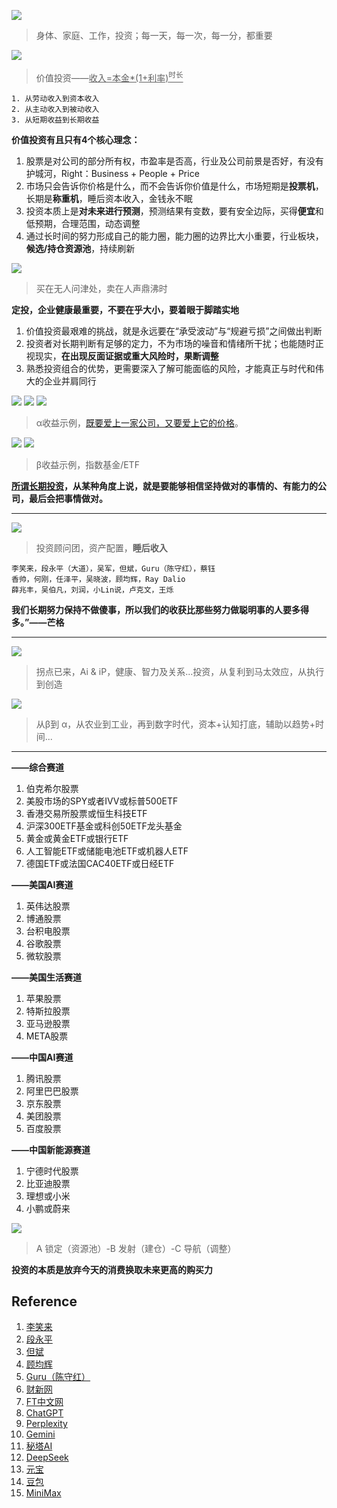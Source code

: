 

![](https://github.com/user-attachments/assets/ae8da299-1830-4a9a-b184-e8a5f8d082e0)
> 身体、家庭、工作，投资；每一天，每一次，每一分，都重要

![](https://github.com/user-attachments/assets/a3da8f12-146d-4da0-a558-83c4dd146660)
> 价值投资——<ins>收入=本金*(1+利率)<sup>时长</sup></ins>

```
1. 从劳动收入到资本收入
2. 从主动收入到被动收入
3. 从短期收益到长期收益
```

**价值投资有且只有4个核心理念：**

1. 股票是对公司的部分所有权，市盈率是否高，行业及公司前景是否好，有没有护城河，Ri­g­ht：Bu­s­i­n­e­ss + Pe­o­p­le + Pr­i­ce
2. 市场只会告诉你价格是什么，而不会告诉你价值是什么，市场短期是**投票机**，长期是**称重机**，睡后资本收入，金钱永不眠
3. 投资本质上是**对未来进行预测**，预测结果有变数，要有安全边际，买得**便宜**和低预期，合理范围，动态调整
4. 通过长时间的努力形成自己的能力圈，能力圈的边界比大小重要，行业板块，**候选/持仓资源池**，持续刷新

![](https://github.com/user-attachments/assets/43e91936-d12f-47ff-9173-430b878faca9)
> 买在无人问津处，卖在人声鼎沸时

**定投，企业健康最重要，不要在乎大小，要着眼于脚踏实地**

1. 价值投资最艰难的挑战，就是永远要在“承受波动”与“规避亏损”之间做出判断
2. 投资者对长期判断有足够的定力，不为市场的噪音和情绪所干扰；也能随时正视现实，**在出现反面证据或重大风险时，果断调整**
3. 熟悉投资组合的优势，更需要深入了解可能面临的风险，才能真正与时代和伟大的企业并肩同行

![](https://github.com/user-attachments/assets/5ea14f04-1e28-482a-b407-ead4004fb92f)
![](https://github.com/user-attachments/assets/06ef3a48-fdd6-457b-9000-871f7b626bf0)
![](https://github.com/user-attachments/assets/bbaf2fe8-a5d9-4ec4-bbfc-541e1c657239)
> α收益示例，[既要爱上一家公司，又要爱上它的价格](https://finance.sina.com.cn/roll/2024-11-22/doc-incwxxhe3820160.shtml)。

![](https://github.com/user-attachments/assets/cae753b1-8ec7-4577-b628-634bc1d0f38a)
![](https://github.com/user-attachments/assets/9e36a2bf-2274-43ef-97d4-b9caba482d2b)
> β收益示例，指数基金/ETF

**[所谓长期投资](https://mp.weixin.qq.com/s/VxbhRmntzpgZd5HN-SFR3Q)，从某种角度上说，就是要能够相信坚持做对的事情的、有能力的公司，最后会把事情做对。**

---

![](https://github.com/user-attachments/assets/4e0c2f6e-a8e1-4085-beed-ffa3b6f6f37a)
> 投资顾问团，资产配置，**睡后收入**

```
李笑来，段永平（大道），吴军，但斌，Guru（陈守红），蔡钰
香帅，何刚，任泽平，吴晓波，顾均辉，Ray Dalio
薛兆丰，吴伯凡，刘润，小Lin说，卢克文，王烁
```

**我们长期努力保持不做傻事，所以我们的收获比那些努力做聪明事的人要多得多。”——芒格**

---

![](https://github.com/user-attachments/assets/a0f9779e-5b12-4ec4-8e7a-baef14d06445)
> 拐点已来，Ai & iP，健康、智力及关系...投资，从复利到马太效应，从执行到创造

![](https://github.com/user-attachments/assets/5e8f3fb8-464e-4fc1-9e96-9d54958d34e7)
> 从β到 α，从农业到工业，再到数字时代，资本+认知打底，辅助以趋势+时间...


---

**——综合赛道**
1. 伯克希尔股票
2. 美股市场的SPY或者IVV或标普500ETF
3. 香港交易所股票或恒生科技ETF
4. 沪深300ETF基金或科创50ETF龙头基金
5. 黄金或黄金ETF或银行ETF
6. 人工智能ETF或储能电池ETF或机器人ETF
7. 德国ETF或法国CAC40ETF或日经ETF

**——美国AI赛道**
1. 英伟达股票
2. 博通股票
3. 台积电股票
4. 谷歌股票
5. 微软股票

**——美国生活赛道**
1. 苹果股票
2. 特斯拉股票
3. 亚马逊股票
4. META股票

**——中国AI赛道**
1. 腾讯股票
2. 阿里巴巴股票
3. 京东股票
4. 美团股票
5. 百度股票

**——中国新能源赛道**
1. 宁德时代股票
2. 比亚迪股票
3. 理想或小米
4. 小鹏或蔚来

![](https://github.com/user-attachments/assets/2ee5dd63-1d00-4df7-8d21-8cb1d1f77e8c)
> A 锁定（资源池）-B 发射（建仓）-C 导航（调整）


**投资的本质是放弃今天的消费换取未来更高的购买力**

## Reference

1. [李笑来](https://lixiaolai.com/#/)
2. [段永平]([https://github.com/iqiancheng/fastisslow](https://xueqiu.com/u/1247347556?md5__1038=28178cb220-7Sj6f6QTpuP_Tr4P0VJ7TxlTzTgTHauxJYe4YXu27UEYXUHjcr8S37GHSx4reerztTllTXuTPCTlUPqTjUTK4T0STBTJc6TD6JlTM6TeTB6T4TnK6Pz46kiJsTJyJaTh3JRM9ygYTCxJGTM3TDiUJD73ToTM4wTMWOwQpCT36iNJJSJ7WSPP37jM2n1PZuSTjukPT))
3. [但斌](https://xueqiu.com/u/1102105103?md5__1038=28178cb220-kSZ6861Tj6Z62TYig_T7TwJTtpOdmd216s6wSE5iTr%2FTQkQJr6kUvIvwy6g0BTG6MeTy6lMvTMzTTdTh3JulTPlTLyO3T5TMWqTV6P4TpeyP%2FTP3gOT8Y_JsBdTg7V61qsImldyPOy%2FUl4TbIU4hxyOnTUBOE6_HpSBqEjyul03OEyiwerIZv06T)
4. [顾均辉](https://www.gujunhui.com/)
5. [Guru（陈守红）](https://mp.weixin.qq.com/s/JQ3Fkg_dtaleokxucW4YgA)
6. [财新网](https://www.caixin.com/)
7. [FT中文网](https://www.ftchinese.com/)
8. [ChatGPT](https://chatgpt.com/)
9. [Perplexity](https://www.perplexity.ai/)
10. [Gemini](https://chat.closechat.org/#/c/new)
11. [秘塔AI](https://metaso.cn/)
12. [DeepSeek](https://www.deepseek.com/)
13. [元宝](https://yuanbao.tencent.com/chat/)
14. [豆包](https://www.doubao.com/chat/)
15. [MiniMax](https://agent.minimax.io/)
